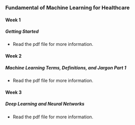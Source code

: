 ### Fundamental of Machine Learning for Healthcare

#### Week 1

##### Getting Started

- Read the pdf file for more information.

#### Week 2

##### Machine Learning Terms, Definitions, and Jargon Part 1

- Read the pdf file for more information.

#### Week 3

##### Deep Learning and Neural Networks

- Read the pdf file for more information.